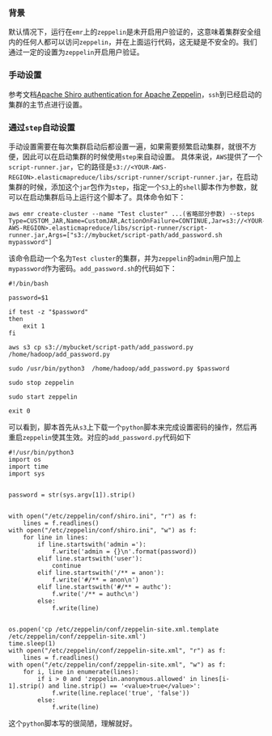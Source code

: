 ### 背景
默认情况下，运行在`emr`上的`zeppelin`是未开启用户验证的，这意味着集群安全组内的任何人都可以访问`zeppelin`，并在上面运行代码，这无疑是不安全的。我们通过一定的设置为`zeppelin`开启用户验证。

### 手动设置
参考文档[Apache Shiro authentication for Apache Zeppelin](https://zeppelin.apache.org/docs/0.7.3/security/shiroauthentication.html)，`ssh`到已经启动的集群的主节点进行设置。

### 通过`step`自动设置
手动设置需要在每次集群启动后都设置一遍，如果需要频繁启动集群，就很不方便，因此可以在启动集群的时候使用`step`来自动设置。
具体来说，`AWS`提供了一个`script-runner.jar`，它的路径是`s3://<YOUR-AWS-REGION>.elasticmapreduce/libs/script-runner/script-runner.jar`，在启动集群的时候，添加这个`jar`包作为`step`，指定一个`S3`上的`shell`脚本作为参数，就可以在启动集群后马上运行这个脚本了。具体命令如下：
```
aws emr create-cluster --name "Test cluster" ...(省略部分参数) --steps Type=CUSTOM_JAR,Name=CustomJAR,ActionOnFailure=CONTINUE,Jar=s3://<YOUR-AWS-REGION>.elasticmapreduce/libs/script-runner/script-runner.jar,Args=["s3://mybucket/script-path/add_password.sh mypassword"]
```

该命令启动一个名为`Test cluster`的集群，并为`zeppelin`的`admin`用户加上`mypassword`作为密码。`add_password.sh`的代码如下：
```
#!/bin/bash

password=$1

if test -z "$password"
then 
	exit 1
fi

aws s3 cp s3://mybucket/script-path/add_password.py /home/hadoop/add_password.py

sudo /usr/bin/python3  /home/hadoop/add_password.py $password

sudo stop zeppelin

sudo start zeppelin

exit 0

```
可以看到，脚本首先从`s3`上下载一个`python`脚本来完成设置密码的操作，然后再重启`zeppelin`使其生效。对应的`add_password.py`代码如下
```
#!/usr/bin/python3
import os
import time
import sys


password = str(sys.argv[1]).strip()


with open("/etc/zeppelin/conf/shiro.ini", "r") as f:
    lines = f.readlines()
with open("/etc/zeppelin/conf/shiro.ini", "w") as f:
    for line in lines:
        if line.startswith('admin ='):
            f.write('admin = {}\n'.format(password))
        elif line.startswith('user'):
            continue
        elif line.startswith('/** = anon'):
            f.write('#/** = anon\n')
        elif line.startswith('#/** = authc'):
            f.write('/** = authc\n')
        else:
            f.write(line)


os.popen('cp /etc/zeppelin/conf/zeppelin-site.xml.template /etc/zeppelin/conf/zeppelin-site.xml')
time.sleep(1)
with open("/etc/zeppelin/conf/zeppelin-site.xml", "r") as f:
    lines = f.readlines()
with open("/etc/zeppelin/conf/zeppelin-site.xml", "w") as f:
    for i, line in enumerate(lines):
        if i > 0 and 'zeppelin.anonymous.allowed' in lines[i-1].strip() and line.strip() == '<value>true</value>':
            f.write(line.replace('true', 'false'))
        else:
            f.write(line)

```

这个`python`脚本写的很简陋，理解就好。
